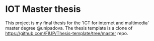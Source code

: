 # IOT Master thesis
This project is my final thesis for the 'ICT for internet and multimedia' master degree @unipadova.
The thesis template is a clone of https://github.com/FIUP/Thesis-template/tree/master repo.
